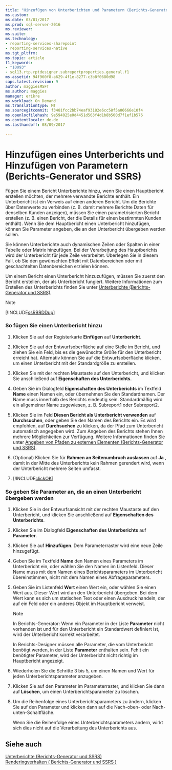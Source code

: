 ```yaml
---
title: "Hinzufügen von Unterberichten und Parametern (Berichts-Generator und SSRS) | Microsoft Docs"
ms.custom: 
ms.date: 03/01/2017
ms.prod: sql-server-2016
ms.reviewer: 
ms.suite: 
ms.technology:
- reporting-services-sharepoint
- reporting-services-native
ms.tgt_pltfrm: 
ms.topic: article
f1_keywords:
- "10093"
- sql13.rtp.rptdesigner.subreportproperties.general.f1
ms.assetid: 94f960f8-a629-4f1e-8277-c3b8f0680d98
caps.latest.revision: 9
author: maggiesMSFT
ms.author: maggies
manager: erikre
ms.workload: On Demand
ms.translationtype: MT
ms.sourcegitcommit: f3481fcc2bb74eaf93182e6cc58f5a06666e10f4
ms.openlocfilehash: 9e594025e0d4451d563f4d1b8b500d7f1ef1b576
ms.contentlocale: de-de
ms.lasthandoff: 08/09/2017

---
```

# <a name="add-a-subreport-and-parameters-report-builder-and-ssrs"></a>Hinzufügen eines Unterberichts und Hinzufügen von Parametern (Berichts-Generator und SSRS)
  Fügen Sie einem Bericht Unterberichte hinzu, wenn Sie einen Hauptbericht erstellen möchten, der mehrere verwandte Berichte enthält. Ein Unterbericht ist ein Verweis auf einen anderen Bericht. Um die Berichte über Datenwerte zu verbinden (z. B. damit mehrere Berichte Daten für denselben Kunden anzeigen), müssen Sie einen parametrisierten Bericht erstellen (z. B. einen Bericht, der die Details für einen bestimmten Kunden enthält). Wenn Sie dem Hauptbericht einen Unterbericht hinzufügen, können Sie Parameter angeben, die an den Unterbericht übergeben werden sollen.  
  
 Sie können Unterberichte auch dynamischen Zeilen oder Spalten in einer Tabelle oder Matrix hinzufügen. Bei der Verarbeitung des Hauptberichts wird der Unterbericht für jede Zeile verarbeitet. Überlegen Sie in diesem Fall, ob Sie den gewünschten Effekt mit Datenbereichen oder mit geschachtelten Datenbereichen erzielen können.  
  
 Um einem Bericht einen Unterbericht hinzuzufügen, müssen Sie zuerst den Bericht erstellen, der als Unterbericht fungiert. Weitere Informationen zum Erstellen des Unterberichts finden Sie unter [Unterberichte &#40;Berichts-Generator und SSRS&#41;](../../reporting-services/report-design/subreports-report-builder-and-ssrs.md).  
  
> [!NOTE]  
>  [!INCLUDE[ssRBRDDup](../../includes/ssrbrddup-md.md)]  
  
### <a name="to-add-a-subreport"></a>So fügen Sie einen Unterbericht hinzu  
  
1.  Klicken Sie auf der Registerkarte **Einfügen** auf **Unterbericht**.  
  
2.  Klicken Sie auf der Entwurfsoberfläche auf eine Stelle im Bericht, und ziehen Sie ein Feld, bis es die gewünschte Größe für den Unterbericht erreicht hat. Alternativ können Sie auf die Entwurfsoberfläche klicken, um einen Unterbericht mit der Standardgröße zu erstellen.  
  
3.  Klicken Sie mit der rechten Maustaste auf den Unterbericht, und klicken Sie anschließend auf **Eigenschaften des Unterberichts**.  
  
4.  Geben Sie im Dialogfeld **Eigenschaften des Unterberichts** im Textfeld **Name** einen Namen ein, oder übernehmen Sie den Standardnamen. Der Name muss innerhalb des Berichts eindeutig sein. Standardmäßig wird ein allgemeiner Name zugewiesen, z. B. Subreport1 oder Subreport2.  
  
5.  Klicken Sie im Feld **Diesen Bericht als Unterbericht verwenden** auf **Durchsuchen**, oder geben Sie den Namen des Berichts ein. Es wird empfohlen, auf **Durchsuchen** zu klicken, da der Pfad zum Unterbericht automatisch angegeben wird. Zum Angeben des Berichts stehen Ihnen mehrere Möglichkeiten zur Verfügung. Weitere Informationen finden Sie unter [Angeben von Pfaden zu externen Elementen &#40;Berichts-Generator und SSRS&#41;](../../reporting-services/report-design/specifying-paths-to-external-items-report-builder-and-ssrs.md).  
  
6.  (Optional) Klicken Sie für **Rahmen an Seitenumbruch auslassen** auf **Ja** , damit in der Mitte des Unterberichts kein Rahmen gerendert wird, wenn der Unterbericht mehrere Seiten umfasst.  
  
7.  [!INCLUDE[clickOK](../../includes/clickok-md.md)]  
  
### <a name="to-specify-parameters-to-pass-to-a-subreport"></a>So geben Sie Parameter an, die an einen Unterbericht übergeben werden  
  
1.  Klicken Sie in der Entwurfsansicht mit der rechten Maustaste auf den Unterbericht, und klicken Sie anschließend auf **Eigenschaften des Unterberichts**.  
  
2.  Klicken Sie im Dialogfeld **Eigenschaften des Unterberichts** auf **Parameter**.  
  
3.  Klicken Sie auf **Hinzufügen**. Dem Parameterraster wird eine neue Zeile hinzugefügt.  
  
4.  Geben Sie im Textfeld **Name** den Namen eines Parameters im Unterbericht ein, oder wählen Sie den Namen im Listenfeld. Dieser Name muss mit dem Namen eines Berichtsparameters im Unterbericht übereinstimmen, nicht mit dem Namen eines Abfrageparameters.  
  
5.  Geben Sie im Listenfeld **Wert** einen Wert ein, oder wählen Sie einen Wert aus. Dieser Wert wird an den Unterbericht übergeben. Bei dem Wert kann es sich um statischen Text oder einen Ausdruck handeln, der auf ein Feld oder ein anderes Objekt im Hauptbericht verweist.  
  
    > [!NOTE]  
    >  In Berichts-Generator: Wenn ein Parameter in der Liste **Parameter** nicht vorhanden ist und für den Unterbericht ein Standardwert definiert ist, wird der Unterbericht korrekt verarbeitet.  
    >   
    >  In Berichts-Designer müssen alle Parameter, die vom Unterbericht benötigt werden, in der Liste **Parameter** enthalten sein. Fehlt ein benötigter Parameter, wird der Unterbericht nicht richtig im Hauptbericht angezeigt.  
  
6.  Wiederholen Sie die Schritte 3 bis 5, um einen Namen und Wert für jeden Unterberichtsparameter anzugeben.  
  
7.  Klicken Sie auf den Parameter im Parameterraster, und klicken Sie dann auf **Löschen**, um einen Unterberichtsparameter zu löschen.  
  
8.  Um die Reihenfolge eines Unterberichtsparameters zu ändern, klicken Sie auf den Parameter und klicken dann auf die Nach-oben- oder Nach-unten-Schaltfläche.  
  
     Wenn Sie die Reihenfolge eines Unterberichtsparameters ändern, wirkt sich dies nicht auf die Verarbeitung des Unterberichts aus.  
  
## <a name="see-also"></a>Siehe auch  
 [Unterberichte &#40;Berichts-Generator und SSRS&#41;](../../reporting-services/report-design/subreports-report-builder-and-ssrs.md)   
 [Renderingverhalten &#40; Berichts-Generator und SSRS &#41;](../../reporting-services/report-design/rendering-behaviors-report-builder-and-ssrs.md)  
  
  

